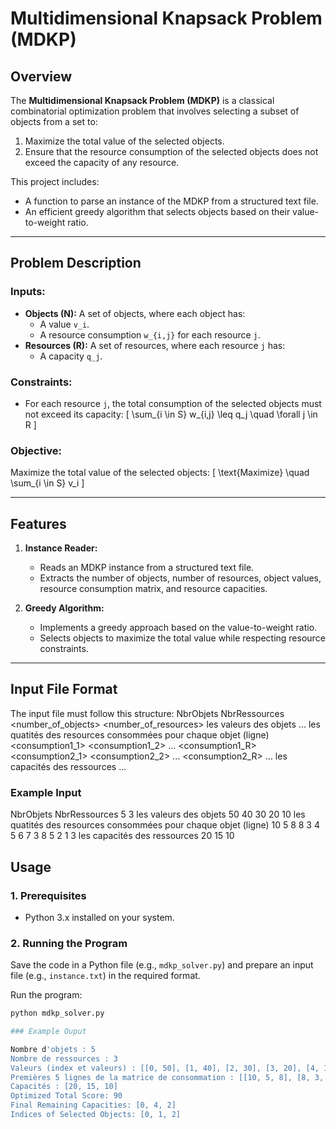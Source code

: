 # Multidimensional Knapsack Problem (MDKP)

## Overview
The **Multidimensional Knapsack Problem (MDKP)** is a classical combinatorial optimization problem that involves selecting a subset of objects from a set to:
1. Maximize the total value of the selected objects.
2. Ensure that the resource consumption of the selected objects does not exceed the capacity of any resource.

This project includes:
- A function to parse an instance of the MDKP from a structured text file.
- An efficient greedy algorithm that selects objects based on their value-to-weight ratio.

---

## Problem Description
### Inputs:
- **Objects (N):** A set of objects, where each object has:
  - A value `v_i`.
  - A resource consumption `w_{i,j}` for each resource `j`.
- **Resources (R):** A set of resources, where each resource `j` has:
  - A capacity `q_j`.

### Constraints:
- For each resource `j`, the total consumption of the selected objects must not exceed its capacity:
  \[
  \sum_{i \in S} w_{i,j} \leq q_j \quad \forall j \in R
  \]

### Objective:
Maximize the total value of the selected objects:
\[
\text{Maximize} \quad \sum_{i \in S} v_i
\]

---

## Features
1. **Instance Reader:**
   - Reads an MDKP instance from a structured text file.
   - Extracts the number of objects, number of resources, object values, resource consumption matrix, and resource capacities.

2. **Greedy Algorithm:**
   - Implements a greedy approach based on the value-to-weight ratio.
   - Selects objects to maximize the total value while respecting resource constraints.

---

## Input File Format
The input file must follow this structure:
NbrObjets NbrRessources 
<number_of_objects> <number_of_resources>
 les valeurs des objets 
<value1> 
<value2> 
... 
les quatités des resources consommées pour chaque objet (ligne)
 <consumption1_1> <consumption1_2> ... <consumption1_R> 
<consumption2_1> <consumption2_2> ... <consumption2_R>
 ... 
les capacités des ressources 
<capacity1>
<capacity2> 
...


### Example Input
NbrObjets NbrRessources 
5 3 
les valeurs des objets 
50 
40 
30 
20 
10 
les quatités des resources consommées pour chaque objet (ligne) 
10 5 8 
8 3 4 
5 6 7 
3 8 5 
2 1 3 
les capacités des ressources 
20 
15 
10

## Usage
### 1. Prerequisites
- Python 3.x installed on your system.

### 2. Running the Program
Save the code in a Python file (e.g., `mdkp_solver.py`) and prepare an input file (e.g., `instance.txt`) in the required format.

Run the program:
```bash
python mdkp_solver.py

### Example Ouput

Nombre d'objets : 5
Nombre de ressources : 3
Valeurs (index et valeurs) : [[0, 50], [1, 40], [2, 30], [3, 20], [4, 10]]
Premières 5 lignes de la matrice de consommation : [[10, 5, 8], [8, 3, 4], [5, 6, 7], [3, 8, 5], [2, 1, 3]]
Capacités : [20, 15, 10]
Optimized Total Score: 90
Final Remaining Capacities: [0, 4, 2]
Indices of Selected Objects: [0, 1, 2]
